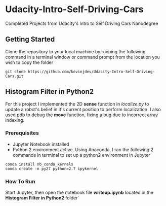 # Udacity-Intro-Self-Driving-Cars
Completed Projects from Udacity's Intro to Self Driving Cars Nanodegree
## Getting Started
Clone the repository to your local machine by running the following command in a terminal window or command prompt from the location you wish to copy the folder

`git clone https://github.com/kevinjdev/Udacity-Intro-Self-Driving-Cars.git`

## Histogram Filter in Python2
For this project I implemented the 2D **sense** function in *localize.py* to update a robot's belief in it's current position to perform localization. I also used pdb to debug the **move** function, fixing a bug due  to incorrect array indexing.

### Prerequisites
* Jupyter Notebook installed
* Python 2 environment active. Using Anaconda, I ran the following 2 commands in terminal to set up a python2 environment in Jupyter
```
conda install nb_conda_kernels
conda create -n py27 python=2.7 ipykernel
```

### How To Run
Start Jupyter, then open the notebook file **writeup.ipynb** located in the **Histogram Filter in Python2** folder`


